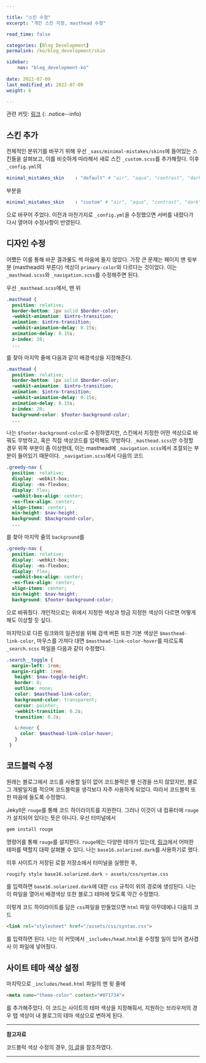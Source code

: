 ```yaml
---

title: "스킨 수정"
excerpt: "개인 스킨 지정, masthead 수정"

read_time: false

categories: [Blog Development]
permalink: /ko/blog_development/skin

sidebar: 
    nav: "blog_development-ko"
    
date: 2022-07-09
last_modified_at: 2022-07-09
weight: 6

---
```


관련 커밋: [링크](https://github.com/math-jh/math-jh.github.io/commit/f5b42046913cbb8226fdfead7ef683c13fe09ec1)
{: .notice--info}

## 스킨 추가

전체적인 분위기를 바꾸기 위해 우선 `_sass/minimal-mistakes/skins`에 들어있는 스킨들을 살펴보고, 이를 비슷하게 따라해서 새로 스킨 `_custom.scss`를 추가해줬다. 이후 `_config.yml`의 

```yml
minimal_mistakes_skin    : "default" # "air", "aqua", "contrast", "dark", "dirt", "neon", "mint", "plum", "sunrise"
```

부분을

```yml
minimal_mistakes_skin    : "custom" # "air", "aqua", "contrast", "dark", "dirt", "neon", "mint", "plum", "sunrise"
```

으로 바꾸어 주었다. 이전과 마찬가지로 `_config.yml`을 수정했으면 서버를 내렸다가 다시 열어야 수정사항이 반영된다.

## 디자인 수정

어쨌든 이를 통해 바꾼 결과물도 썩 마음에 들지 않았다. 가장 큰 문제는 페이지 맨 윗부분 (masthead라 부른다) 색상이 `primary-color`와 다르다는 것이었다. 이는 `_masthead.scss`와 `_navigation.scss`를 수정해주면 된다. 

우선 `_masthead.scss`에서, 맨 위

```scss
.masthead {
  position: relative;
  border-bottom: 1px solid $border-color;
  -webkit-animation: $intro-transition;
  animation: $intro-transition;
  -webkit-animation-delay: 0.15s;
  animation-delay: 0.15s;
  z-index: 20;
  ...
```

를 찾아 마지막 줄에 다음과 같이 배경색상을 지정해준다. 

```scss
.masthead {
  position: relative;
  border-bottom: 1px solid $border-color;
  -webkit-animation: $intro-transition;
  animation: $intro-transition;
  -webkit-animation-delay: 0.15s;
  animation-delay: 0.15s;
  z-index: 20;
  background-color: $footer-background-color;
  ...
```

나는 `$footer-background-color`로 수정하였지만, 스킨에서 지정한 어떤 색상으로 바꿔도 무방하고, 혹은 직접 색상코드를 입력해도 무방하다. `_masthead.scss`만 수정할 경우 위쪽 부분이 좀 이상한데, 이는 masthead에 `_navigation.scss`에서 조절되는 부분이 들어있기 때문이다. `_navigation.scss`에서 다음의 코드

```scss
.greedy-nav {
  position: relative;
  display: -webkit-box;
  display: -ms-flexbox;
  display: flex;
  -webkit-box-align: center;
  -ms-flex-align: center;
  align-items: center;
  min-height: $nav-height;
  background: $background-color;
  ...
```

를 찾아 마지막 줄의 `background`를

```scss
.greedy-nav {
  position: relative;
  display: -webkit-box;
  display: -ms-flexbox;
  display: flex;
  -webkit-box-align: center;
  -ms-flex-align: center;
  align-items: center;
  min-height: $nav-height;
  background: $footer-background-color;
```
으로 바꿔줬다. 개인적으로는 위에서 지정한 색상과 방금 지정한 색상이 다르면 어떻게 해도 이상할 듯 싶다. 

마지막으로 다른 링크와의 일관성을 위해 검색 버튼 또한 기본 색상은 `$masthead-link-color`, 마우스를 가져다 대면 `$masthead-link-color-hover`를 따르도록 `_search.scss` 파일을 다음과 같이 수정했다.

```scss
.search__toggle {
  margin-left: 1rem;
  margin-right: 1rem;
   height: $nav-toggle-height;
   border: 0;
   outline: none;
   color: $masthead-link-color;
   background-color: transparent;
   cursor: pointer;
   -webkit-transition: 0.2s;
   transition: 0.2s;

   &:hover {
     color: $masthead-link-color-hover;
   }
 }
```

## 코드블럭 수정

원래는 블로그에서 코드를 사용할 일이 없어 코드블럭은 별 신경을 쓰지 않았지만, 블로그 개발일지를 적으며 코드블럭을 생각보다 자주 사용하게 되었다. 따라서 코드블럭 또한 마음에 들도록 수정했다. 

Jekyll은 `rouge`를 통해 코드 하이라이트를 지원한다. 그러나 이것이 내 컴퓨터에 `rouge`가 설치되어 있다는 뜻은 아니다. 우선 터미널에서

```zsh
gem install rouge
```

명령어를 통해 `rouge`를 설치한다. `rouge`에는 다양한 테마가 있는데, [링크](https://spsarolkar.github.io/rouge-theme-preview/)에서 어떠한 테마를 택할지 대략 살펴볼 수 있다. 나는 `base16.solarized.dark`를 사용하기로 했다. 

이후 사이트가 저장된 로컬 저장소에서 터미널을 실행한 후, 

```zsh
rougify style base16.solarized.dark > assets/css/syntax.css
```

를 입력하면 `base16.solarized.dark`에 대한 `css` 규칙이 위의 경로에 생성된다. 나는 이 파일을 열어서 배경색상 또한 블로그 테마에 맞도록 약간 수정했다. 

이렇게 코드 하이라이트를 담은 `css`파일을 만들었으면 `html` 파일 아무데에나 다음의 코드

```html
<link rel="stylesheet" href="/assets/css/syntax.css">
```

를 입력하면 된다. 나는 이 커밋에서 `_includes/head.html`을 수정할 일이 있어 겸사겸사 이 파일에 넣어줬다.

## 사이트 테마 색상 설정

마지막으로 `_includes/head.html` 파일의 맨 윗 줄에

```html
<meta name="theme-color" content="#071734">
```
를 추가해주었다. 이 코드는 사이트의 테마 색상을 지정해줘서, 지원하는 브라우저의 경우 탭 색상이 내 블로그의 테마 색상으로 변하게 된다. 

---

**참고자료**

코드블럭 색상 수정의 경우, [이 글](https://moon9342.github.io/jekyll-rouge)을 참조하였다.

---